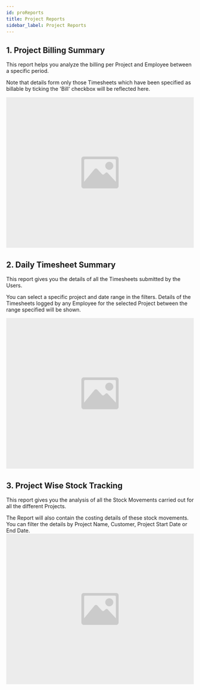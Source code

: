 ```yaml
---
id: proReports
title: Project Reports
sidebar_label: Project Reports
---
```


## 1. Project Billing Summary

This report helps you analyze the billing per Project and Employee between a specific period.

Note that details form only those Timesheets which have been specified as billable by ticking the 'Bill' checkbox will be reflected here.

![image](images/image.jpg)

## 2. Daily Timesheet Summary

This report gives you the details of all the Timesheets submitted by the Users.

You can select a specific project and date range in the filters. Details of the Timesheets logged by any Employee for the selected Project between the range specified will be shown.

![image](images/image.jpg)

## 3. Project Wise Stock Tracking

This report gives you the analysis of all the Stock Movements carried out for all the different Projects.

The Report will also contain the costing details of these stock movements. You can filter the details by Project Name, Customer, Project Start Date or End Date.
![image](images/image.jpg)
